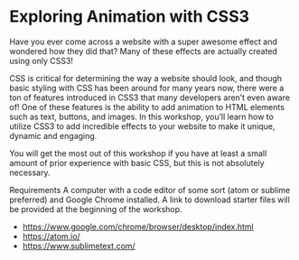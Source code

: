 # Exploring Animation with CSS3

Have you ever come across a website with a super awesome effect and wondered how they did that? Many of these effects are actually created using only CSS3!

CSS is critical for determining the way a website should look, and though basic styling with CSS has been around for many years now, there were a ton of features introduced in CSS3 that many developers aren’t even aware of! One of these features is the ability to add animation to HTML elements such as text, buttons, and images. In this workshop, you’ll learn how to utilize CSS3 to add incredible effects to your website to make it unique, dynamic and engaging.

You will get the most out of this workshop if you have at least a small amount of prior experience with basic CSS, but this is not absolutely necessary.

Requirements
A computer with a code editor of some sort (atom or sublime preferred) and Google Chrome installed. A link to download starter files will be provided at the beginning of the workshop.

* https://www.google.com/chrome/browser/desktop/index.html
* https://atom.io/
* https://www.sublimetext.com/
